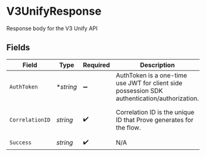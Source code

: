 # V3UnifyResponse

Response body for the V3 Unify API


## Fields

| Field                                                                                        | Type                                                                                         | Required                                                                                     | Description                                                                                  | Example                                                                                      |
| -------------------------------------------------------------------------------------------- | -------------------------------------------------------------------------------------------- | -------------------------------------------------------------------------------------------- | -------------------------------------------------------------------------------------------- | -------------------------------------------------------------------------------------------- |
| `AuthToken`                                                                                  | **string*                                                                                    | :heavy_minus_sign:                                                                           | AuthToken is a one-time use JWT for client side possession SDK<br/>authentication/authorization. | eyJhbGciOi...                                                                                |
| `CorrelationID`                                                                              | *string*                                                                                     | :heavy_check_mark:                                                                           | Correlation ID is the unique ID that Prove generates for the flow.                           | 713189b8-5555-4b08-83ba-75d08780aebd                                                         |
| `Success`                                                                                    | *string*                                                                                     | :heavy_check_mark:                                                                           | N/A                                                                                          |                                                                                              |